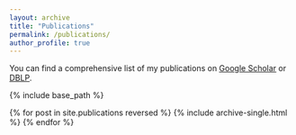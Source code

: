 ```yaml
---
layout: archive
title: "Publications"
permalink: /publications/
author_profile: true
---
```



You can find a comprehensive list of my publications on <u><a href="https://scholar.google.it/citations?user=gYzXaPQAAAAJ" target="_blank">Google Scholar</a></u> or <u><a href="https://dblp.uni-trier.de/pers/hd/d/Dacrema:Maurizio_Ferrari" target="_blank">DBLP</a></u>.


{% include base_path %}

{% for post in site.publications reversed %}
  {% include archive-single.html %}
{% endfor %}
